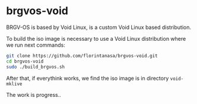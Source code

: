 # brgvos-void
BRGV-OS is based by Void Linux, is a custom Void Linux based distribution.  
  
  To build the iso image is necessary to use a Void Linux distribution where we run next commands:  
  ```bash
  git clone https://github.com/florintanasa/brgvos-void.git
  cd brgvos-void
  sudo ./build_brgvos.sh
  ```  
After that, if everythink works, we find the iso image is in directory `void-mklive`

The work is progress..

<!-- https://github.com/scopatz/nanorc -->
